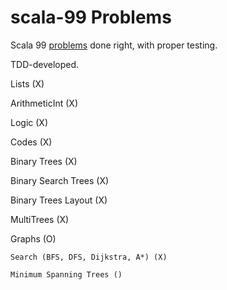 # scala-99 Problems

Scala 99 [problems](http://aperiodic.net/phil/scala/s-99/) done right, with proper testing.

TDD-developed.

Lists (X)

ArithmeticInt (X)

Logic (X)

Codes (X)

Binary Trees (X)

Binary Search Trees (X)

Binary Trees Layout (X)

MultiTrees (X)

Graphs (O)

    Search (BFS, DFS, Dijkstra, A*) (X) 
    
    Minimum Spanning Trees ()
